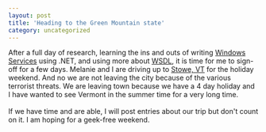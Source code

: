 ```yaml
---
layout: post
title: 'Heading to the Green Mountain state'
category: uncategorized
---
```


After a full day of research, learning the ins and outs of writing <a href="http://msdn.microsoft.com/msdnmag/issues/01/12/NetServ/NetServ.asp">Windows Services</a> using .NET, and using more about <a href="http://www.w3.org/TR/wsdl">WSDL</a>, it is time for me to sign-off for a few days.  Melanie and I are driving up to <a href="http://www.mapquest.com/maps/map.adp?zoom=2&amp;mapdata=b2d68tAsVaFv0L5HBfqIXjr47QsQxfIar7sm2ve3LBV1yyD9idZNXPb%2fh%2bjqdMRGlvSa7HhCKWAI%2bZOc7e2YhMF177pWgfzSftcJn93SKoxbhpXQFvXy7FEtm8MnffZOJUOAvLY%2fm3PdgEWpMceO3Tz2bUucMiVOyokh8l4YfRHJ0XbbHCUY6ASII5zt03615UQjUokAQtAoEfa%2b1pVE9%2fg2QwDIIhJLG4ZWLD5RjgFTlQAwikmxRDdUodWqbRelva0nvzX9XnKO1lfOXHmuQA%3d%3d">Stowe, VT</a> for the holiday weekend.  And no we are not leaving the city because of the various terrorist threats.  We are leaving town because we have a 4 day holiday and I have wanted to see Vermont in the summer time for a very long time.
<br />
<br />If we have time and are able, I will post entries about our trip but don't count on it.  I am hoping for a geek-free weekend.
